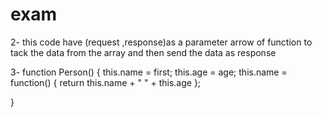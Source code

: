 # exam


2-  this code have (request ,response)as a parameter arrow of function to tack the 
data from the array and then send  the  data  as response 


3-
function Person() {
  this.name = first;
  this.age = age;
   this.name = function() {
    return this.name + " " + this.age
  };
 
}